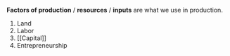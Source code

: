**Factors of production** / **resources** / **inputs** are what we use in production.

1. Land
2. Labor
3. [[Capital]]
4. Entrepreneurship